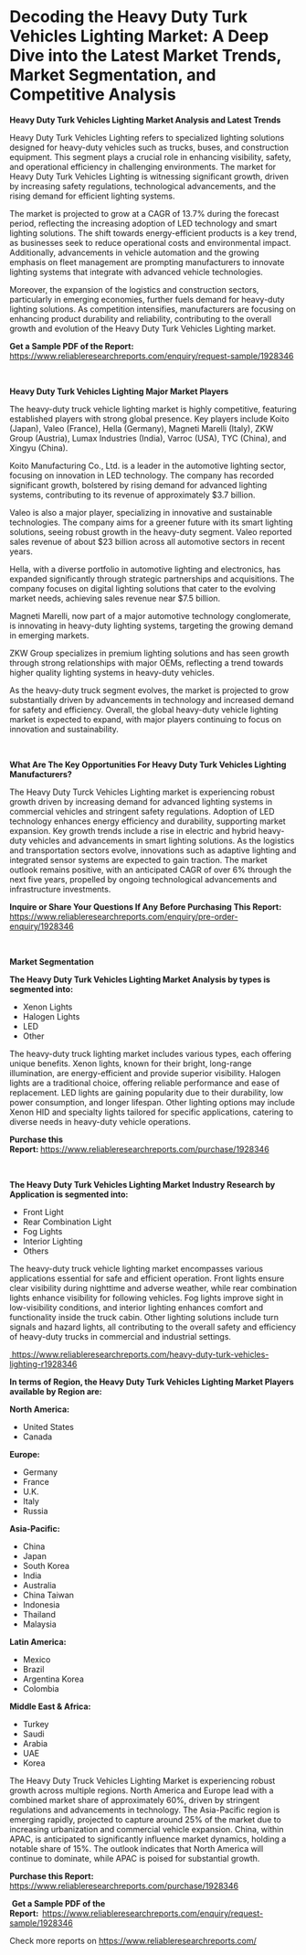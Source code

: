 <p><h1>Decoding the Heavy Duty Turk Vehicles Lighting Market: A Deep Dive into the Latest Market Trends, Market Segmentation, and Competitive Analysis</h1></p><p><strong>Heavy Duty Turk Vehicles Lighting Market Analysis and Latest Trends</strong></p>
<p><p>Heavy Duty Turk Vehicles Lighting refers to specialized lighting solutions designed for heavy-duty vehicles such as trucks, buses, and construction equipment. This segment plays a crucial role in enhancing visibility, safety, and operational efficiency in challenging environments. The market for Heavy Duty Turk Vehicles Lighting is witnessing significant growth, driven by increasing safety regulations, technological advancements, and the rising demand for efficient lighting systems.</p><p>The market is projected to grow at a CAGR of 13.7% during the forecast period, reflecting the increasing adoption of LED technology and smart lighting solutions. The shift towards energy-efficient products is a key trend, as businesses seek to reduce operational costs and environmental impact. Additionally, advancements in vehicle automation and the growing emphasis on fleet management are prompting manufacturers to innovate lighting systems that integrate with advanced vehicle technologies. </p><p>Moreover, the expansion of the logistics and construction sectors, particularly in emerging economies, further fuels demand for heavy-duty lighting solutions. As competition intensifies, manufacturers are focusing on enhancing product durability and reliability, contributing to the overall growth and evolution of the Heavy Duty Turk Vehicles Lighting market.</p></p>
<p><strong>Get a Sample PDF of the Report:&nbsp;</strong> <a href="https://www.reliableresearchreports.com/enquiry/request-sample/1928346?utm_campaign=1581&utm_medium=2&utm_source=Github&utm_content=ia&utm_term=15012025&utm_id=heavy-duty-turk-vehicles-lighting">https://www.reliableresearchreports.com/enquiry/request-sample/1928346</a></p>
<p>&nbsp;</p>
<p><strong>Heavy Duty Turk Vehicles Lighting Major Market Players</strong></p>
<p><p>The heavy-duty truck vehicle lighting market is highly competitive, featuring established players with strong global presence. Key players include Koito (Japan), Valeo (France), Hella (Germany), Magneti Marelli (Italy), ZKW Group (Austria), Lumax Industries (India), Varroc (USA), TYC (China), and Xingyu (China).</p><p>Koito Manufacturing Co., Ltd. is a leader in the automotive lighting sector, focusing on innovation in LED technology. The company has recorded significant growth, bolstered by rising demand for advanced lighting systems, contributing to its revenue of approximately $3.7 billion.</p><p>Valeo is also a major player, specializing in innovative and sustainable technologies. The company aims for a greener future with its smart lighting solutions, seeing robust growth in the heavy-duty segment. Valeo reported sales revenue of about $23 billion across all automotive sectors in recent years.</p><p>Hella, with a diverse portfolio in automotive lighting and electronics, has expanded significantly through strategic partnerships and acquisitions. The company focuses on digital lighting solutions that cater to the evolving market needs, achieving sales revenue near $7.5 billion.</p><p>Magneti Marelli, now part of a major automotive technology conglomerate, is innovating in heavy-duty lighting systems, targeting the growing demand in emerging markets. </p><p>ZKW Group specializes in premium lighting solutions and has seen growth through strong relationships with major OEMs, reflecting a trend towards higher quality lighting systems in heavy-duty vehicles.</p><p>As the heavy-duty truck segment evolves, the market is projected to grow substantially driven by advancements in technology and increased demand for safety and efficiency. Overall, the global heavy-duty vehicle lighting market is expected to expand, with major players continuing to focus on innovation and sustainability.</p></p>
<p>&nbsp;</p>
<p><strong>What Are The Key Opportunities For Heavy Duty Turk Vehicles Lighting Manufacturers?</strong></p>
<p><p>The Heavy Duty Turck Vehicles Lighting market is experiencing robust growth driven by increasing demand for advanced lighting systems in commercial vehicles and stringent safety regulations. Adoption of LED technology enhances energy efficiency and durability, supporting market expansion. Key growth trends include a rise in electric and hybrid heavy-duty vehicles and advancements in smart lighting solutions. As the logistics and transportation sectors evolve, innovations such as adaptive lighting and integrated sensor systems are expected to gain traction. The market outlook remains positive, with an anticipated CAGR of over 6% through the next five years, propelled by ongoing technological advancements and infrastructure investments.</p></p>
<p><strong>Inquire or Share Your Questions If Any Before Purchasing This Report:</strong> <a href="https://www.reliableresearchreports.com/enquiry/pre-order-enquiry/1928346?utm_campaign=1581&utm_medium=2&utm_source=Github&utm_content=ia&utm_term=15012025&utm_id=heavy-duty-turk-vehicles-lighting">https://www.reliableresearchreports.com/enquiry/pre-order-enquiry/1928346</a></p>
<p>&nbsp;</p>
<p><strong>Market Segmentation</strong></p>
<p><strong>The Heavy Duty Turk Vehicles Lighting Market Analysis by types is segmented into:</strong></p>
<p><ul><li>Xenon Lights</li><li>Halogen Lights</li><li>LED</li><li>Other</li></ul></p>
<p><p>The heavy-duty truck lighting market includes various types, each offering unique benefits. Xenon lights, known for their bright, long-range illumination, are energy-efficient and provide superior visibility. Halogen lights are a traditional choice, offering reliable performance and ease of replacement. LED lights are gaining popularity due to their durability, low power consumption, and longer lifespan. Other lighting options may include Xenon HID and specialty lights tailored for specific applications, catering to diverse needs in heavy-duty vehicle operations.</p></p>
<p><strong>Purchase this Report:&nbsp;</strong><a href="https://www.reliableresearchreports.com/purchase/1928346?utm_campaign=1581&utm_medium=2&utm_source=Github&utm_content=ia&utm_term=15012025&utm_id=heavy-duty-turk-vehicles-lighting">https://www.reliableresearchreports.com/purchase/1928346</a></p>
<p>&nbsp;</p>
<p><strong>The Heavy Duty Turk Vehicles Lighting Market Industry Research by Application is segmented into:</strong></p>
<p><ul><li>Front Light</li><li>Rear Combination Light</li><li>Fog Lights</li><li>Interior Lighting</li><li>Others</li></ul></p>
<p><p>The heavy-duty truck vehicle lighting market encompasses various applications essential for safe and efficient operation. Front lights ensure clear visibility during nighttime and adverse weather, while rear combination lights enhance visibility for following vehicles. Fog lights improve sight in low-visibility conditions, and interior lighting enhances comfort and functionality inside the truck cabin. Other lighting solutions include turn signals and hazard lights, all contributing to the overall safety and efficiency of heavy-duty trucks in commercial and industrial settings.</p></p>
<p><a href="https://www.reliableresearchreports.com/heavy-duty-turk-vehicles-lighting-r1928346?utm_campaign=1581&utm_medium=2&utm_source=Github&utm_content=ia&utm_term=15012025&utm_id=heavy-duty-turk-vehicles-lighting">&nbsp;https://www.reliableresearchreports.com/heavy-duty-turk-vehicles-lighting-r1928346</a></p>
<p><strong>In terms of Region, the Heavy Duty Turk Vehicles Lighting Market Players available by Region are:</strong></p>
<p>
    <p> <strong> North America: </strong>
        <ul>
            <li>United States</li>
            <li>Canada</li>
        </ul>
        </p> 
    <p> <strong> Europe: </strong>
        <ul>
            <li>Germany</li>
            <li>France</li>
            <li>U.K.</li>
            <li>Italy</li>
            <li>Russia</li>
        </ul>
        </p> 
    <p> <strong> Asia-Pacific: </strong>
        <ul>
            <li>China</li>
            <li>Japan</li>
            <li>South Korea</li>
            <li>India</li>
            <li>Australia</li>
            <li>China Taiwan</li>
            <li>Indonesia</li>
            <li>Thailand</li>
            <li>Malaysia</li>
        </ul>
        </p> 
    <p> <strong> Latin America: </strong>
        <ul>
            <li>Mexico</li>
            <li>Brazil</li>
            <li>Argentina Korea</li>
            <li>Colombia</li>
        </ul>
        </p> 
    <p> <strong> Middle East & Africa: </strong>
        <ul>
            <li>Turkey</li>
            <li>Saudi</li>
            <li>Arabia</li>
            <li>UAE</li>
            <li>Korea</li>
        </ul>
    </p>
    </p>
<p><p>The Heavy Duty Truck Vehicles Lighting Market is experiencing robust growth across multiple regions. North America and Europe lead with a combined market share of approximately 60%, driven by stringent regulations and advancements in technology. The Asia-Pacific region is emerging rapidly, projected to capture around 25% of the market due to increasing urbanization and commercial vehicle expansion. China, within APAC, is anticipated to significantly influence market dynamics, holding a notable share of 15%. The outlook indicates that North America will continue to dominate, while APAC is poised for substantial growth.</p></p>
<p><strong>Purchase this Report: </strong><a href="https://www.reliableresearchreports.com/purchase/1928346?utm_campaign=1581&utm_medium=2&utm_source=Github&utm_content=ia&utm_term=15012025&utm_id=heavy-duty-turk-vehicles-lighting">https://www.reliableresearchreports.com/purchase/1928346</a></p>
<p>&nbsp;<strong>Get a Sample PDF of the Report:&nbsp;&nbsp;</strong><a href="https://www.reliableresearchreports.com/enquiry/request-sample/1928346?utm_campaign=1581&utm_medium=2&utm_source=Github&utm_content=ia&utm_term=15012025&utm_id=heavy-duty-turk-vehicles-lighting">https://www.reliableresearchreports.com/enquiry/request-sample/1928346</a></p>
<p><strong></strong></p>
<p>Check more reports on <a href="https://www.reliableresearchreports.com/?utm_campaign=1581&utm_medium=2&utm_source=Github&utm_content=ia&utm_term=15012025&utm_id=heavy-duty-turk-vehicles-lighting">https://www.reliableresearchreports.com/</a></p>